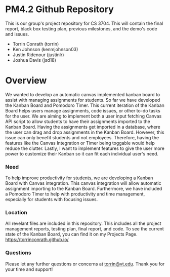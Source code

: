 # PM4.2 Github Repository
This is our group's project repository for CS 3704. This will contain the final report, black box testing plan, previous milestones, and the demo's code and issues.

- Torrin Conrath (torrin) 
- Ken Johnson (kenmjohnson03)
- Justin Ridenour (justinlr)
- Joshua Davis (jsd18)

# Overview
We wanted to develop an automatic canvas implemented kanban board to assist with managing assignments for students. So far we have developed the Kanban Board and Pomodoro Timer. This current iteration of the Kanban Board helps users manage assignments, code issues, or other to-do tasks for the user. We are aiming to implement both a user input fetching Canvas API script to allow students to have their assignments imported to the Kanban Board. Having the assignments get imported in a database, where the user can drag and drop assignments in the Kanban Board. However, this issue can only benefit students and not employees. Therefore, having the features like the Canvas Integration or Timer being toggable would help reduce the clutter. Lastly, I want to implement features to give the user more power to customize their Kanban so it can fit each individual user's need.

### Need
To help improve productivity for students, we are developing a Kanban Board with Canvas integration. This canvas integration will allow automatic assignment importing to the Kanban Board. Furthermore, we have included a Pomodoro Timer to help with productivity and time management, especially for students with focusing issues.

### Location
All revelant files are included in this repository. This includes all the project management reports, testing plan, final report, and code. To see the current state of the Kanban Board, you can find it on my Projects Page. https://torrinconrath.github.io/

### Questions
Please let any further questions or concerns at torrin@vt.edu. Thank you for your time and support!

